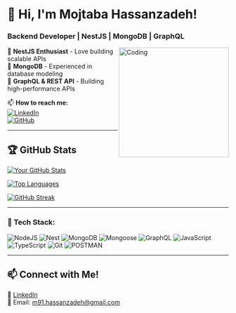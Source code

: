 

# 🚀 Hi, I'm Mojtaba Hassanzadeh! 
### Backend Developer | NestJS | MongoDB | GraphQL

<img align="right" alt="Coding" width="250" src="https://media.giphy.com/media/qgQUggAC3Pfv687qPC/giphy.gif">

🔹 **NestJS Enthusiast** - Love building scalable APIs  
🔹 **MongoDB** - Experienced in database modeling  
🔹 **GraphQL & REST API** - Building high-performance APIs  
<!--
🔹 **Event-Driven Systems** - Kafka, RabbitMQ, NATS  
🔹 **Passionate about Open Source & SaaS Development**  
--->

📫 **How to reach me:**  
[![LinkedIn](https://img.shields.io/badge/LinkedIn-Connect-blue?style=flat&logo=linkedin)](https://www.linkedin.com/in/mojtaba-hassanzadeh-3065411b9)  
[![GitHub](https://img.shields.io/badge/GitHub-Follow-black?style=flat&logo=github)](https://github.com/Mojtaba-Hassanzadeh)  
<!--
[![Portfolio](https://img.shields.io/badge/Portfolio-Visit-green?style=flat&logo=firefox)](https://yourportfolio.com)

---

## 📌 Featured Projects  
🚀 **[Project 1 Name](https://github.com/Mojtaba-Hassanzadeh/project1)** - SaaS Multi-Tenant Boilerplate  
🔗 **[Project 2 Name](https://github.com/Mojtaba-Hassanzadeh/project2)** - Event-Driven Microservices  
💬 **[Project 3 Name](https://github.com/your-username/project3)** - Real-Time Chat API  
--->
---

## 🏆 GitHub Stats
[![Your GitHub Stats](https://github-readme-stats.vercel.app/api?username=Mojtaba-Hassanzadeh&show_icons=true&theme=dracula)](https://github.com/Mojtaba-Hassanzadeh)

[![Top Languages](https://github-readme-stats.vercel.app/api/top-langs/?username=Mojtaba-Hassanzadeh&layout=compact&theme=dracula)](https://github.com/Mojtaba-Hassanzadeh)

[![GitHub Streak](https://streak-stats.demolab.com?user=Mojtaba-Hassanzadeh&theme=whatsapp-dark&hide_border=true)](https://git.io/streak-stats)
<!--
![Profile Views](https://komarev.com/ghpvc/?username=Mojtaba-Hassanzadeh&color=blue)

---

## ✨ Recent Blog Posts
📌 [Post 1 Title](https://dev.to/your-profile)  
📌 [Post 2 Title](https://hashnode.com/your-profile)  
📌 [Post 3 Title](https://medium.com/@your-profile)  
--->
---

### 🚀 Tech Stack:
![NodeJS](https://img.shields.io/badge/Node.js-6DA55F?logo=node.js&logoColor=white)
![Nest](https://img.shields.io/badge/Nest.js-%23E0234E.svg?logo=nestjs&logoColor=white)
![MongoDB](https://img.shields.io/badge/MongoDB-%234ea94b.svg?logo=mongodb&logoColor=white)
![Mongoose](https://img.shields.io/badge/-Mongoose-880000?style=flat&logo=mongoose&logoColor=white)
![GraphQL](https://img.shields.io/badge/GraphQL-E10098?logo=graphql&logoColor=white)
![JavaScript](https://img.shields.io/badge/JavaScript-F7DF1E?logo=javascript&logoColor=000)
![TypeScript](https://img.shields.io/badge/TypeScript-3178C6?logo=typescript&logoColor=fff)
![Git](https://img.shields.io/badge/Git-F05032?logo=git&logoColor=fff)
![POSTMAN](https://img.shields.io/badge/Postman-FF6C37?logo=Postman&logoColor=white)

---

## 📫 Connect with Me!
💼 [LinkedIn](https://www.linkedin.com/in/mojtaba-hassanzadeh-3065411b9)  
📧 Email: m91.hassanzadeh@gmail.com  
<!--
🌍 Portfolio: [yourportfolio.com](https://yourportfolio.com)  
--->

